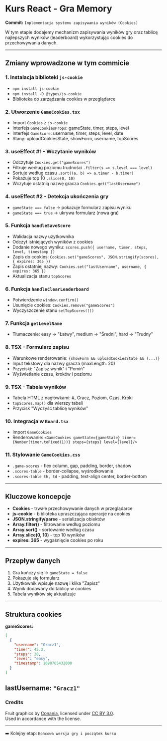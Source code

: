 # Kurs React - Gra Memory
**Commit:** `Implementacja systemu zapisywania wyników (Cookies)`

W tym etapie dodajemy mechanizm zapisywania wyników gry oraz tablicę najlepszych wyników (leaderboard) wykorzystując cookies do przechowywania danych.

---

## Zmiany wprowadzone w tym commicie

### 1. Instalacja biblioteki `js-cookie`
- `npm install js-cookie`
- `npm install -D @types/js-cookie`
- Biblioteka do zarządzania cookies w przeglądarce

### 2. Utworzenie `GameCookies.tsx`
- Import `Cookies` z `js-cookie`
- Interfejs `GameCookiesProps`: gameState, timer, steps, level
- Interfejs `GameScore`: username, timer, steps, level, date
- Stany: uploadCookiesState, showForm, username, topScores

### 3. useEffect #1 - Wczytanie wyników
- Odczytuje `Cookies.get("gameScores")`
- Filtruje według poziomu trudności `.filter(s => s.level === level)`
- Sortuje według czasu `.sort((a, b) => a.timer - b.timer)`
- Pokazuje top 10 `.slice(0, 10)`
- Wczytuje ostatnią nazwę gracza `Cookies.get("lastUsername")`

### 4. useEffect #2 - Detekcja ukończenia gry
- `gameState === false` → pokazuje formularz zapisu wyniku
- `gameState === true` → ukrywa formularz (nowa gra)

### 5. Funkcja `handleSaveScore`
- Walidacja nazwy użytkownika
- Odczyt istniejących wyników z cookies
- Dodanie nowego wyniku: `scores.push({ username, timer, steps, level, timestamp })`
- Zapis do cookies: `Cookies.set("gameScores", JSON.stringify(scores), { expires: 365 })`
- Zapis ostatniej nazwy: `Cookies.set("lastUsername", username, { expires: 365 })`
- Aktualizacja stanu `topScores`

### 6. Funkcja `handleClearLeaderboard`
- Potwierdzenie `window.confirm()`
- Usunięcie cookies: `Cookies.remove("gameScores")`
- Wyczyszczenie stanu `setTopScores([])`

### 7. Funkcja `getLevelName`
- Tłumaczenie: easy → "Łatwy", medium → "Średni", hard → "Trudny"

### 8. TSX - Formularz zapisu
- Warunkowe renderowanie: `{showForm && uploadCookiesState && (...)}`
- Input tekstowy dla nazwy gracza (maxLength: 20)
- Przyciski: "Zapisz wynik" i "Pomiń"
- Wyświetlanie czasu, kroków i poziomu

### 9. TSX - Tabela wyników
- Tabela HTML z nagłówkami: #, Gracz, Poziom, Czas, Kroki
- `topScores.map()` dla wierszy tabeli
- Przycisk "Wyczyść tablicę wyników"

### 10. Integracja w `Board.tsx`
- Import `GameCookies`
- Renderowanie: `<GameCookies gameState={gameState} timer={Number(timer.toFixed(1))} steps={steps} level={level}/>`

### 11. Stylowanie `GameCookies.css`
- `.game-scores` - flex column, gap, padding, border, shadow
- `.scores-table` - border-collapse, wyśrodkowanie
- `.scores-table th, td` - padding, text-align center, border-bottom

---

## Kluczowe koncepcje
- **Cookies** - trwałe przechowywanie danych w przeglądarce
- **js-cookie** - biblioteka upraszczająca operacje na cookies
- **JSON.stringify/parse** - serializacja obiektów
- **Array.filter()** - filtrowanie według poziomu
- **Array.sort()** - sortowanie według czasu
- **Array.slice(0, 10)** - top 10 wyników
- **expires: 365** - wygaśnięcie cookies po roku

---

## Przepływ danych
1. Gra kończy się → `gameState = false`
2. Pokazuje się formularz
3. Użytkownik wpisuje nazwę i klika "Zapisz"
4. Wynik dodawany do tablicy w cookies
5. Tabela wyników się aktualizuje

---

## Struktura cookies
**gameScores:**
```json
[
  {
    "username": "Gracz1",
    "timer": 45.3,
    "steps": 28,
    "level": "easy",
    "timestamp": 1698765432000
  }
]
```

**lastUsername:** `"Gracz1"`
---

### Credits

Fruit graphics by [Conania](https://www.iconfinder.com/iconsets/fruit-and-vegetable-15), licensed under [CC BY 3.0](http://creativecommons.org/licenses/by/3.0/).  
Used in accordance with the license.

---

➡️ Kolejny etap: `Końcowa wersja gry i początek kursu`